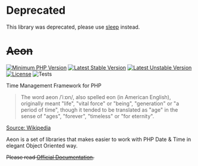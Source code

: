 # Deprecated 

This library was deprecated, please use [sleep](https://github.com/aeon-php/sleep) instead. 

# <s>Aeon</s>

[![Minimum PHP Version](https://img.shields.io/badge/php-%3E%3D%207.4-8892BF.svg)](https://php.net/)
[![Latest Stable Version](https://poser.pugx.org/aeon-php/process/v)](//packagist.org/packages/aeon-php/process)
[![Latest Unstable Version](https://poser.pugx.org/aeon-php/process/v/unstable)](//packagist.org/packages/aeon-php/process)
[![License](https://poser.pugx.org/aeon-php/process/license)](//packagist.org/packages/aeon-php/process)
![Tests](https://github.com/aeon-php/process/workflows/Tests/badge.svg?branch=1.x) 

Time Management Framework for PHP

> The word aeon /ˈiːɒn/, also spelled eon (in American English), originally meant "life", "vital force" or "being", 
> "generation" or "a period of time", though it tended to be translated as "age" in the sense of "ages", "forever", 
> "timeless" or "for eternity".

[Source: Wikipedia](https://en.wikipedia.org/wiki/Aeon) 

Aeon is a set of libraries that makes easier to work with PHP Date & Time in elegant Object Oriented way.

<s>Please read [Official Documentation](#).</s>
